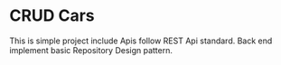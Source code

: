 # CRUD Cars
This is simple project include Apis follow REST Api standard.
Back end implement basic Repository Design pattern.